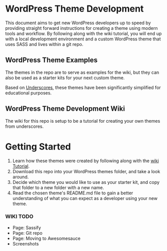 # WordPress Theme Development

This document aims to get new WordPress developers up to speed by providing straight forward instructions for creating a theme using modern tools and workflow. By following along with the wiki tutorial, you will end up with a local development environment and a custom WordPress theme that uses SASS and lives within a git repo.

## WordPress Theme Examples

The themes in the repo are to serve as examples for the wiki, but they can also be used as a starter kits for your next custom theme.
 
Based on [Underscores](http://underscores.me), these themes have been significantly simplified for educational purposes.

## WordPress Theme Development Wiki

The wiki for this repo is setup to be a tutorial for creating your own themes from underscores.

# Getting Started

1. Learn how these themes were created by following along with the [wiki Tutorial](https://github.com/daggerhart/wp-theme-dev/wiki).
1. Download this repo into your WordPress themes folder, and take a look around.
1. Decide which theme you would like to use as your starter kit, and copy that folder to a new folder with a new name.
1. Read the chosen theme's README.md file to gain a better understanding of what you can expect as a developer using your new theme. 

### WIKI TODO

* Page: Sassify
* Page: Git repo
* Page: Moving to Awesomesauce
* Screenshots